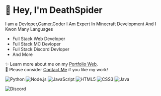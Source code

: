 # 👋 Hey, I'm DeathSpider
I am a Devloper,Gamer,Coder I Am Expert In Minecraft Development And I Kwon Many Languages

* Full Stack Web Developer
* Full Stack MC Devloper
* Full Stack Discord Devloper
* And More



✨️ Learn more about me on my [Portfolio Web](http://spiderr.fun).
<br>
💖 Please consider [Contact Me](admin@spiderr.fun) if you like my work!

![Python](https://img.shields.io/badge/Python-3776AB?style=for-the-badge&logo=python&logoColor=white) ![Node.js](https://img.shields.io/badge/Node.js-43853D?style=for-the-badge&logo=node.js&logoColor=white)
![JavaScript](https://img.shields.io/badge/JavaScript-F7DF1E?style=for-the-badge&logo=javascript&logoColor=black)
![HTML5](https://img.shields.io/badge/HTML5-E34F26?style=for-the-badge&logo=html5&logoColor=white)
![CSS3](https://img.shields.io/badge/CSS3-1572B6?style=for-the-badge&logo=css3&logoColor=white)
![Java](https://img.shields.io/badge/Java-007396?style=for-the-badge&logo=java&logoColor=white)


![Discord](https://lanyard.cnrad.dev/api/1018366848770777149)
